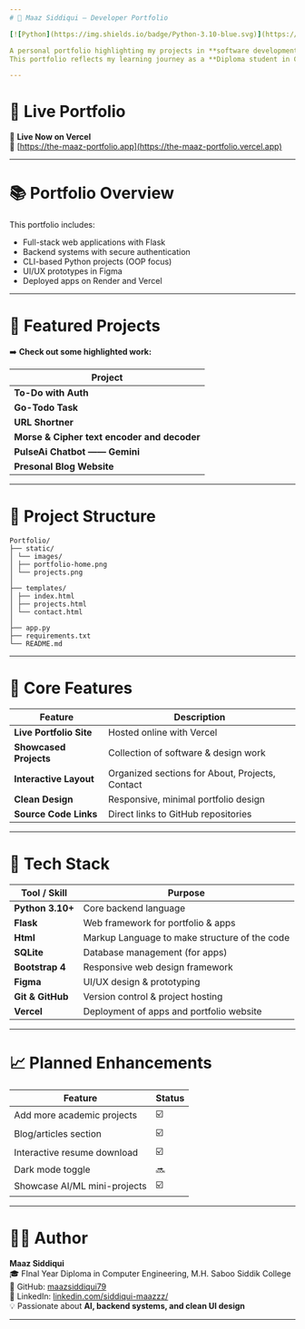 ```yaml
---
# 💼 Maaz Siddiqui – Developer Portfolio

[![Python](https://img.shields.io/badge/Python-3.10-blue.svg)](https://www.python.org/) [![Flask](https://img.shields.io/badge/Flask-Web%20Framework-000000.svg)](https://flask.palletsprojects.com/) [![Figma](https://img.shields.io/badge/Design-Figma-F24E1E.svg)](https://www.figma.com/) [![GitHub](https://img.shields.io/badge/GitHub-Profile-181717.svg)](https://github.com/maazsiddiqui79) [![License: MIT](https://img.shields.io/badge/License-MIT-yellow.svg)](LICENSE)

A personal portfolio highlighting my projects in **software development, backend systems, and UI/UX design**.  
This portfolio reflects my learning journey as a **Diploma student in Computer Engineering**, showcasing web applications, Python projects, and design prototypes.

---
```


# 🚀 Live Portfolio

📍 **Live Now on Vercel**  
🔗 [https://the-maaz-portfolio.app](https://the-maaz-portfolio.vercel.app)

---

# 📚 Portfolio Overview

This portfolio includes:

- Full-stack web applications with Flask
- Backend systems with secure authentication
- CLI-based Python projects (OOP focus)
- UI/UX prototypes in Figma
- Deployed apps on Render and Vercel

---

# 🔁 Featured Projects

➡️ **Check out some highlighted work:**

| Project                                     |
| ------------------------------------------- |
| **To-Do with Auth**                         |
| **Go-Todo Task**                            |
| **URL Shortner**                            |
| **Morse & Cipher text encoder and decoder** |
| **PulseAi Chatbot —— Gemini**               |
| **Presonal Blog Website**                   |

---

# 📁 Project Structure

```
Portfolio/
├── static/
│ └── images/
│ ├── portfolio-home.png
│ └── projects.png
│
├── templates/
│ ├── index.html
│ ├── projects.html
│ └── contact.html
│
├── app.py
├── requirements.txt
└── README.md

```

---

# 🔐 Core Features

| Feature                 | Description                                     |
| ----------------------- | ----------------------------------------------- |
| **Live Portfolio Site** | Hosted online with Vercel                       |
| **Showcased Projects**  | Collection of software & design work            |
| **Interactive Layout**  | Organized sections for About, Projects, Contact |
| **Clean Design**        | Responsive, minimal portfolio design            |
| **Source Code Links**   | Direct links to GitHub repositories             |

---

# 🧰 Tech Stack

| Tool / Skill     | Purpose                                       |
| ---------------- | --------------------------------------------- |
| **Python 3.10+** | Core backend language                         |
| **Flask**        | Web framework for portfolio & apps            |
| **Html**         | Markup Language to make structure of the code |
| **SQLite**       | Database management (for apps)                |
| **Bootstrap 4**  | Responsive web design framework               |
| **Figma**        | UI/UX design & prototyping                    |
| **Git & GitHub** | Version control & project hosting             |
| **Vercel**       | Deployment of apps and portfolio website      |

---

# 📈 Planned Enhancements

| Feature                      | Status |
| ---------------------------- | ------ |
| Add more academic projects   | ☑️     |
| Blog/articles section        | ☑️     |
| Interactive resume download  | ☑️     |
| Dark mode toggle             | 🔜     |
| Showcase AI/ML mini-projects | ☑️     |

---

# 🧑‍💻 Author

**Maaz Siddiqui**  
🎓 FInal Year Diploma in Computer Engineering, M.H. Saboo Siddik College  
🔗 GitHub: [maazsiddiqui79](https://github.com/maazsiddiqui79)  
💼 LinkedIn: [linkedin.com/siddiqui-maazzz/](https://www.linkedin.com/in/siddiqui-maazzz/)  
💡 Passionate about **AI, backend systems, and clean UI design**

---
